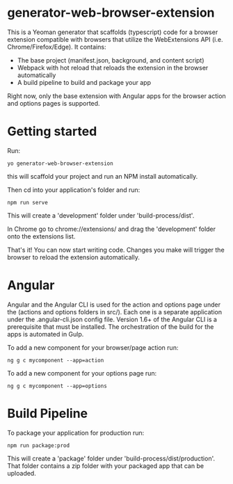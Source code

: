 # generator-web-browser-extension

This is a Yeoman generator that scaffolds (typescript) code for a browser extension compatible with browsers that utilize the WebExtensions API (i.e. Chrome/Firefox/Edge). It contains:

- The base project (manifest.json, background, and content script)
- Webpack with hot reload that reloads the extension in the browser automatically
- A build pipeline to build and package your app

Right now, only the base extension with Angular apps for the browser action and options pages is supported.

# Getting started

Run:

```
yo generator-web-browser-extension
```

this will scaffold your project and run an NPM install automatically.

Then cd into your application's folder and run:

```
npm run serve
```

This will create a 'development' folder under 'build-process/dist'.

In Chrome go to chrome://extensions/ and drag the 'development' folder onto the extensions list.

That's it! You can now start writing code. Changes you make will trigger the browser to reload the extension automatically.

# Angular

Angular and the Angular CLI is used for the action and options page under the (actions and options folders in src/). Each one is a separate application under the .angular-cli.json config file. Version 1.6+ of the Angular CLI is a prerequisite that must be installed. The orchestration of the build for the apps is automated in Gulp.

To add a new component for your browser/page action run:

```
ng g c mycomponent --app=action
```

To add a new component for your options page run:

```
ng g c mycomponent --app=options
```

# Build Pipeline

To package your application for production run:

```
npm run package:prod
```

This will create a 'package' folder under 'build-process/dist/production'. That folder contains a zip folder with your packaged app that can be uploaded.
